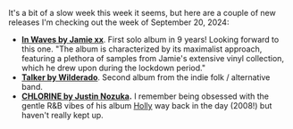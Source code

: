 It's a bit of a slow week this week it seems, but here are a couple of new releases I'm checking out the week of September 20, 2024:

* **[In Waves by Jamie xx](https://listentomore.com/album/jamie-xx_in-waves)**. First solo album in 9 years! Looking forward to this one. "The album is characterized by its maximalist approach, featuring a plethora of samples from Jamie's extensive vinyl collection, which he drew upon during the lockdown period."
* **[Talker by Wilderado](https://listentomore.com/album/wilderado_talker)**. Second album from the indie folk / alternative band.
* **[CHLORINE by Justin Nozuka](https://listentomore.com/album/justin-nozuka_chlorine).** I remember being obsessed with the gentle R&B vibes of his album [Holly](https://listentomore.com/album/justin-nozuka_holly) way back in the day (2008!) but haven't really kept up.